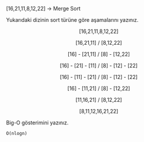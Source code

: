 [16,21,11,8,12,22] -> Merge Sort

Yukarıdaki dizinin sort türüne göre aşamalarını yazınız.

<center>

[16,21,11,8,12,22]

[16,21,11] / [8,12,22]

[16] - [21,11] / [8] - [12,22]

[16] - [21] - [11] / [8] - [12] - [22]

[16] - [11] - [21] / [8] - [12] - [22]

[16] - [11,21] / [8] - [12,22]

[11,16,21] / [8,12,22]

[8,11,12,16,21,22]

</center>

Big-O gösterimini yazınız.

`O(nlogn)`
